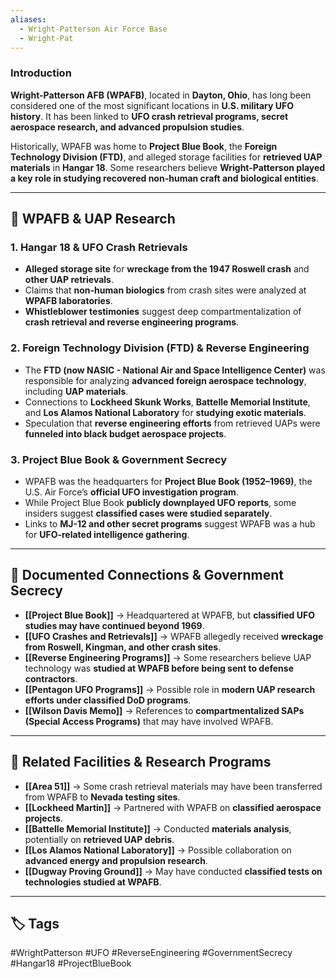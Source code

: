```yaml
---
aliases:
  - Wright-Patterson Air Force Base
  - Wright-Pat
---
```


### **Introduction**

**Wright-Patterson AFB (WPAFB)**, located in **Dayton, Ohio**, has long been considered one of the most significant locations in **U.S. military UFO history**. It has been linked to **UFO crash retrieval programs, secret aerospace research, and advanced propulsion studies**.

Historically, WPAFB was home to **Project Blue Book**, the **Foreign Technology Division (FTD)**, and alleged storage facilities for **retrieved UAP materials** in **Hangar 18**. Some researchers believe **Wright-Patterson played a key role in studying recovered non-human craft and biological entities**.

---

## **🚀 WPAFB & UAP Research**

### **1. Hangar 18 & UFO Crash Retrievals**

- **Alleged storage site** for **wreckage from the 1947 Roswell crash** and **other UAP retrievals**.
- Claims that **non-human biologics** from crash sites were analyzed at **WPAFB laboratories**.
- **Whistleblower testimonies** suggest deep compartmentalization of **crash retrieval and reverse engineering programs**.

### **2. Foreign Technology Division (FTD) & Reverse Engineering**

- The **FTD (now NASIC - National Air and Space Intelligence Center)** was responsible for analyzing **advanced foreign aerospace technology**, including **UAP materials**.
- Connections to **Lockheed Skunk Works**, **Battelle Memorial Institute**, and **Los Alamos National Laboratory** for **studying exotic materials**.
- Speculation that **reverse engineering efforts** from retrieved UAPs were **funneled into black budget aerospace projects**.

### **3. Project Blue Book & Government Secrecy**

- WPAFB was the headquarters for **Project Blue Book (1952–1969)**, the U.S. Air Force’s **official UFO investigation program**.
- While Project Blue Book **publicly downplayed UFO reports**, some insiders suggest **classified cases were studied separately**.
- Links to **MJ-12 and other secret programs** suggest WPAFB was a hub for **UFO-related intelligence gathering**.

---

## **📝 Documented Connections & Government Secrecy**

- **[[Project Blue Book]]** → Headquartered at WPAFB, but **classified UFO studies may have continued beyond 1969**.
- **[[UFO Crashes and Retrievals]]** → WPAFB allegedly received **wreckage from Roswell, Kingman, and other crash sites**.
- **[[Reverse Engineering Programs]]** → Some researchers believe UAP technology was **studied at WPAFB before being sent to defense contractors**.
- **[[Pentagon UFO Programs]]** → Possible role in **modern UAP research efforts under classified DoD programs**.
- **[[Wilson Davis Memo]]** → References to **compartmentalized SAPs (Special Access Programs)** that may have involved WPAFB.

---

## **🔗 Related Facilities & Research Programs**

- **[[Area 51]]** → Some crash retrieval materials may have been transferred from WPAFB to **Nevada testing sites**.
- **[[Lockheed Martin]]** → Partnered with WPAFB on **classified aerospace projects**.
- **[[Battelle Memorial Institute]]** → Conducted **materials analysis**, potentially on **retrieved UAP debris**.
- **[[Los Alamos National Laboratory]]** → Possible collaboration on **advanced energy and propulsion research**.
- **[[Dugway Proving Ground]]** → May have conducted **classified tests on technologies studied at WPAFB**.

---

## **🏷 Tags**

#WrightPatterson #UFO #ReverseEngineering #GovernmentSecrecy #Hangar18 #ProjectBlueBook